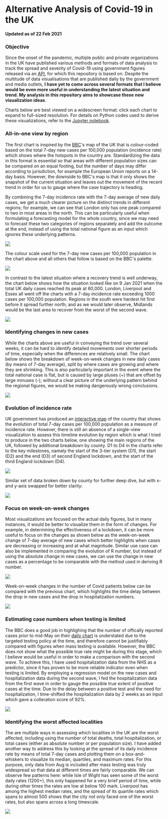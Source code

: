 # Alternative Analysis of Covid-19 in the UK
<b>Updated as of 22 Feb 2021</b>

### Objective
Since the onset of the pandemic, multiple public and private organizations in the UK have published various methods and formats of data analysis to track the spread and severity of Covid-19 using government figures released via an <a href="https://coronavirus.data.gov.uk/">API</a>, for which this repository is based on. Despite the multitude of data visualisations that are published daily by the government and media outlets, <b>I have yet to come across several formats that I believe would be even more useful in understanding the latest situation and trend. My analysis in this repository aims to showcase these new visualization ideas</b>.
<p>
Charts below are best viewed on a widescreen format: click each chart to expand to full-sized resolution. For details on Python codes used to derive these visualizations, refer to the <a href="https://nbviewer.jupyter.org/github/khairulomar/Covid-19-UK/blob/main/uk-covid.ipynb?flush_cache=true">Jupyter notebook</a>.

### All-in-one view by region
The first chart is inspired by the <a href="https://www.bbc.co.uk/news/uk-51768274">BBC</a>'s map of the UK that is colour-coded based on the total 7-day new cases per 100,000 population (incidence rate) which shows where the hotspots in the country are. Standardizing the data in this format is essential so that areas with different population sizes can be compared on an equal footing, but the number of days may differ according to jurisdiction, for example the European Union reports on a 14-day basis. However, the downside to BBC's map is that it only shows the snapshot of the current situation and leaves out the movement of the recent trend in order for us to gauge where the case trajectory is heading.
<p>
By combining the 7-day incidence rate with the 7-day average of new daily cases, we get a much clearer picture on the distinct trends in different regions; for example, we can see that London only has one peak compared to two in most areas in the north. This can be particularly useful when formulating a forecasting model for the whole country, since we may need to forecast these two categories of regions separately and add the outcome at the end, instead of using the total national figure as an input which ignores these underlying patterns.
<p>
<img src="https://github.com/khairulomar/Covid-19-UK/blob/main/img/covid-uk1-incidence_and_trend.png?raw=true">
<p>
The colour scale used for the 7-day new cases per 100,000 population in the chart above and all others that follow is based on the BBC's palette.
<p>
<img src="https://github.com/khairulomar/Covid-19-UK/blob/main/img/scale_bbc.png?raw=true">
<p>
In contrast to the latest situation where a recovery trend is well underway, the chart below shows how the situation looked like on 9 Jan 2021 when the total UK daily cases reached its peak at 60,000. London, Liverpool and Essex all went off the charts with a 7-day incidence rate exceeding 1000 cases per 100,000 population. Regions in the south were hardest hit first before it spread further north; and as we would later observe, Midlands would be the last area to recover from the worst of the second wave.
<p>
<img src="https://github.com/khairulomar/Covid-19-UK/blob/main/img/covid-uk1-incidence_and_trend_20210109.png?raw=true">
<p>  

### Identifying changes in new cases

While the charts above are useful in conveying the trend over several weeks, it can be hard to identify detailed movements over shorter periods of time, especially when the differences are relatively small. The chart below shows the breakdown of week-on-week changes in new daily cases (by means of 7-day average), split by where cases are growing and where they are shrinking. This is also particularly important in the event where the total national case is flat, but is caused by large pluses (+) that are offset by large minuses (-); without a clear picture of the underlying pattern behind the regional figures, we would be making dangerously wrong conclusions.
<p>
<img src="https://github.com/khairulomar/Covid-19-UK/blob/main/img/covid-uk2_changes_by_county.png?raw=true">
<p>
  
### Evolution of incidence rate
  
UK government has produced an  <a href="https://coronavirus.data.gov.uk/">interactive map</a> of the country that shows the evolution of total 7-day cases per 100,000 population as a measure of incidence rate. However, there is still an absence of a single-view visualization to assess this timeline evolution by region which is what I tried to produce in the two charts below, one showing the main regions of the UK, followed by additional breakdown by county. D1 to D4 in the charts refer to the key milestones, namely the start of the 3-tier system (D1), the start (D2) and the end (D3) of second England lockdown, and the start of the third England lockdown (D4).
<p>
<img src="https://github.com/khairulomar/Covid-19-UK/blob/main/img/covid-uk3_incidence_rate_by_region.png?raw=true">
<p>
Similar set of data broken down by county for further deep dive, but with x- and y-axis swapped for better clarity:
<p>
<img src="https://github.com/khairulomar/Covid-19-UK/blob/main/img/covid-uk4_incidence_rate_by_county.png?raw=true">
<p>

### Focus on week-on-week changes

Most visualizations are focused on the actual daily figures, but in many instances, it would be better to visualize them in the form of changes. For example, in determining the effectiveness of a lockdown, it can be more useful to focus on the changes as shown below as the week-on-week change of 7-day average of new cases which better highlights when cases are decreasing or increasing and at what magnitude. Similar use case can also be implemented in comparing the evolution of R number, but instead of using the absolute change in new cases, we can use the change in new cases as a percentage to be comparable with the method used in deriving R number.
<p>
<img src="https://github.com/khairulomar/Covid-19-UK/blob/main/img/covid-uk7_changes_in_cases.png?raw=true">
<p>
Week-on-week changes in the number of Covid patients below can be compared with the previous chart, which highlights the time delay between the drop in new cases and the drop in hospitalization numbers.
<p>
<img src="https://github.com/khairulomar/Covid-19-UK/blob/main/img/covid-uk8_changes_in_hospitalization.png?raw=true">
<p>

### Estimating case numbers when testing is limited

The BBC does a good job in highlighing that the number of offically reported cases prior to mid-May on their <a href="https://www.bbc.co.uk/news/uk-51768274">daily chart</a> is understated due to the targeted testing policy at the time, and therefore cannot be justifiably compared with figures when mass testing is available. However, the BBC does not show what the possible true rate might be during this stage, which I believe would be useful in order to make a comparison with the second wave. To achieve this, I have used hospitalization data from the NHS as a predictor, since it has proven to be more reliable indicator even when testing is limited. By employing a regression model on the new cases and hospitalization data during the second wave, I fed the hospitalization data from the first wave in order to gauge the possible true extent of positive cases at the time. Due to the delay between a positive test and the need for hospitalization, I time-shifted the hospitalization data by 2 weeks as an input which gave a colleration score of 92%.
<p>
<img src="https://github.com/khairulomar/Covid-19-UK/blob/main/img/covid-uk11_model_first_wave.png?raw=true">
<p>

### Identifying the worst affected localities

The are multiple ways in assessing which localities in the UK are the worst affected, including using the number of total deaths, total hospitalization, or total cases (either as absolute number or per population size). I have added another way to address this by looking at the spread of its daily incidence rate by means of total 7-day cases and plotting them on a box-and-whiskers to visualize its median, quartiles, and maximum rates. For this purpose, only data from Aug is included after mass testing was truly widespread so that data at different times are fairly comparable. We can observe few patterns here: while Isle of Wight has seen some of the worst daily rates (1200+), this only happened for a very brief period of time, while during other times the rates are low at below 100 mark. Liverpool has among the highest median rates, and the spread of its quartile rates which spans to almost 500 shows that the city not only faced one of the worst rates, but also spans across a long timescale.
<p>
<img src="https://github.com/khairulomar/Covid-19-UK/blob/main/img/covid-uk9-incidence_spread.png?raw=true">
<p>

